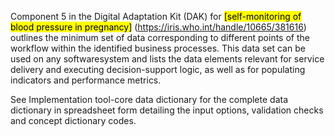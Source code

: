 Component 5 in the Digital Adaptation Kit (DAK) for <mark>[self-monitoring of blood pressure in pregnancy]</mark>
(https://iris.who.int/handle/10665/381616) outlines the minimum set of data corresponding to different 
points of the workflow within the identified business processes. This data set 
can be used on any softwaresystem and lists the data elements relevant for 
service delivery and executing decision-support logic, as well as for populating 
indicators and performance metrics. 

See Implementation tool-core data dictionary for the complete data dictionary in
spreadsheet form detailing the input options, validation checks and
concept dictionary codes.


